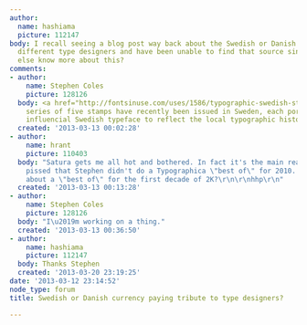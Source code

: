 ```yaml
---
author:
  name: hashiama
  picture: 112147
body: I recall seeing a blog post way back about the Swedish or Danish currency featuring
  different type designers and have been unable to find that source since, does anyone
  else know more about this?
comments:
- author:
    name: Stephen Coles
    picture: 128126
  body: <a href="http://fontsinuse.com/uses/1586/typographic-swedish-stamps">A new
    series of five stamps have recently been issued in Sweden, each portraying one
    influencial Swedish typeface to reflect the local typographic history.</a>
  created: '2013-03-13 00:02:28'
- author:
    name: hrant
    picture: 110403
  body: "Satura gets me all hot and bothered. In fact it's the main reason I'm still
    pissed that Stephen didn't do a Typographica \"best of\" for 2010. :-)  So what
    about a \"best of\" for the first decade of 2K?\r\n\r\nhhp\r\n"
  created: '2013-03-13 00:13:28'
- author:
    name: Stephen Coles
    picture: 128126
  body: "I\u2019m working on a thing."
  created: '2013-03-13 00:36:50'
- author:
    name: hashiama
    picture: 112147
  body: Thanks Stephen
  created: '2013-03-20 23:19:25'
date: '2013-03-12 23:14:52'
node_type: forum
title: Swedish or Danish currency paying tribute to type designers?

---
```

